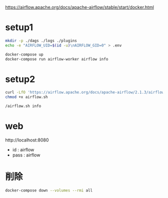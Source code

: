https://airflow.apache.org/docs/apache-airflow/stable/start/docker.html

# setup1

```bash
mkdir -p ./dags ./logs ./plugins
echo -e "AIRFLOW_UID=$(id -u)\nAIRFLOW_GID=0" > .env
```

```bash
docker-compose up
docker-compose run airflow-worker airflow info
```

# setup2

```bash
curl -LfO 'https://airflow.apache.org/docs/apache-airflow/2.1.3/airflow.sh'
chmod +x airflow.sh

/airflow.sh info
```

# web

http://localhost:8080

- id : airflow
- pass : airflow

# 削除

```bash
docker-compose down --volumes --rmi all
```
